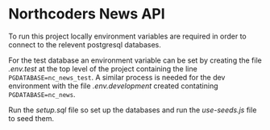 # Northcoders News API

To run this project locally environment variables are required in order to connect to the relevent postgresql databases.

For the test database an environment variable can be set by creating the file *.env.test* at the top level of the project containing the line `PGDATABASE=nc_news_test`. A similar process is needed for the dev environment with the file *.env.development* created contatining `PGDATABASE=nc_news`.

Run the *setup.sql* file so set up the databases and run the *use-seeds.js* file to seed them.
